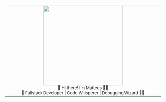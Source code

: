 <div align="center">
  <table>
    <tbody>
      <td align="center">
        <img width="256" height="256" src="https://i.giphy.com/media/v1.Y2lkPTc5MGI3NjExazkzZDhlcWd3czV0MThzMW8yZTFhOG5hNWp0dXZiYnNqYmtleDdvZSZlcD12MV9pbnRlcm5hbF9naWZfYnlfaWQmY3Q9Zw/6qdKZFhT0VBm0/giphy.gif"><br>
        <sub>👋 Hi there! I'm Matteus 👨‍💻<br>🚀 Fullstack Developer | Code Whisperer | Debugging Wizard 🧙‍♂️</sub><br>
        <img width="500" height="0"><br>
      </td>
    </tbody>
  </table>
</div>